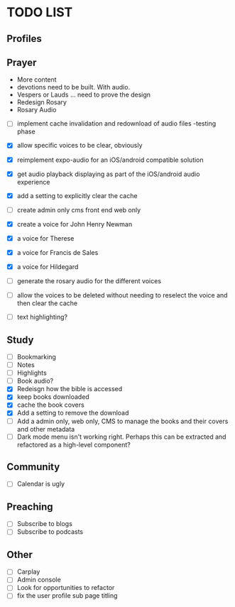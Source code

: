 # TODO LIST

## Profiles

## Prayer
- More content
- devotions need to be built. With audio. 
- Vespers or Lauds ... need to prove the design
- Redesign Rosary
- Rosary Audio
 - [ ] implement cache invalidation and redownload of audio files -testing phase
 - [x] allow specific voices to be clear, obviously 
 - [x] reimplement expo-audio for an iOS/android compatible solution 
 - [x] get audio playback displaying as part of the iOS/android audio experience 
 - [x] add a setting to explicitly clear the cache
 - [ ] create admin only cms front end web only
 - [x] create a voice for John Henry Newman 
 - [x] a voice for Therese
 - [x] a voice for Francis de Sales
 - [x] a voice for Hildegard
 - [ ] generate the rosary audio for the different voices
 - [ ] allow the voices to be deleted without needing to reselect the voice and then clear the cache
 - [ ] text highlighting?


## Study
- [ ] Bookmarking
- [ ] Notes
- [ ] Highlights
- [ ] Book audio?
- [x] Redeisgn how the bible is accessed
- [x] keep books downloaded
- [x] cache the book covers
- [x] Add a setting to remove the download
- [ ] Add a admin only, web only, CMS to manage the books and their covers and other metadata
- [ ] Dark mode menu isn't working right. Perhaps this can be extracted and refactored as a high-level component?

## Community
- [ ] Calendar is ugly

## Preaching
- [ ] Subscribe to blogs
- [ ] Subscribe to podcasts

## Other
- [ ] Carplay
- [ ] Admin console
- [ ] Look for opportunities to refactor
- [ ] fix the user profile sub page titling
